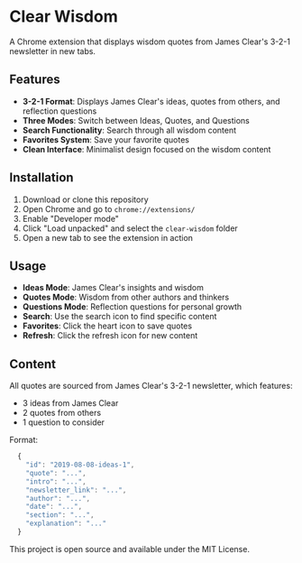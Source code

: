 # Clear Wisdom

A Chrome extension that displays wisdom quotes from James Clear's 3-2-1 newsletter in new tabs.

## Features

- **3-2-1 Format**: Displays James Clear's ideas, quotes from others, and reflection questions
- **Three Modes**: Switch between Ideas, Quotes, and Questions
- **Search Functionality**: Search through all wisdom content
- **Favorites System**: Save your favorite quotes
- **Clean Interface**: Minimalist design focused on the wisdom content

## Installation

1. Download or clone this repository
2. Open Chrome and go to `chrome://extensions/`
3. Enable "Developer mode"
4. Click "Load unpacked" and select the `clear-wisdom` folder
5. Open a new tab to see the extension in action

## Usage

- **Ideas Mode**: James Clear's insights and wisdom
- **Quotes Mode**: Wisdom from other authors and thinkers
- **Questions Mode**: Reflection questions for personal growth
- **Search**: Use the search icon to find specific content
- **Favorites**: Click the heart icon to save quotes
- **Refresh**: Click the refresh icon for new content

## Content

All quotes are sourced from James Clear's 3-2-1 newsletter, which features:

- 3 ideas from James Clear
- 2 quotes from others
- 1 question to consider

Format:

```js
  {
    "id": "2019-08-08-ideas-1",
    "quote": "...",
    "intro": "...",
    "newsletter_link": "...",
    "author": "...",
    "date": "...",
    "section": "...",
    "explanation": "..."
  }
```

This project is open source and available under the MIT License.
